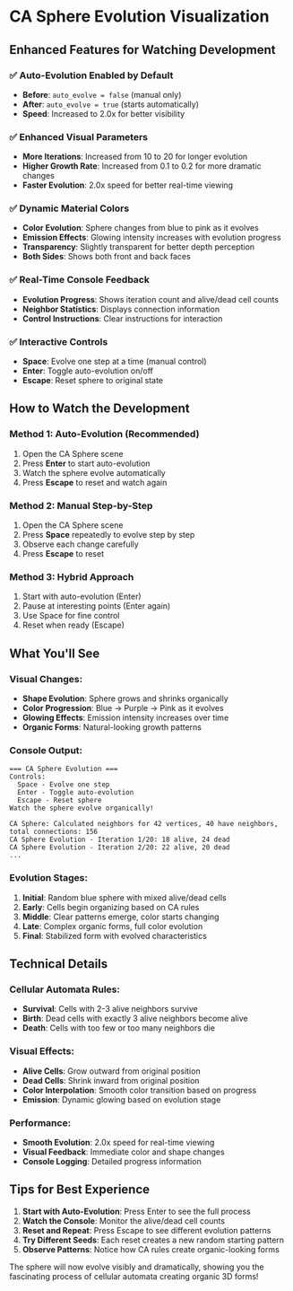 # CA Sphere Evolution Visualization

## Enhanced Features for Watching Development

### ✅ **Auto-Evolution Enabled by Default**
- **Before**: `auto_evolve = false` (manual only)
- **After**: `auto_evolve = true` (starts automatically)
- **Speed**: Increased to 2.0x for better visibility

### ✅ **Enhanced Visual Parameters**
- **More Iterations**: Increased from 10 to 20 for longer evolution
- **Higher Growth Rate**: Increased from 0.1 to 0.2 for more dramatic changes
- **Faster Evolution**: 2.0x speed for better real-time viewing

### ✅ **Dynamic Material Colors**
- **Color Evolution**: Sphere changes from blue to pink as it evolves
- **Emission Effects**: Glowing intensity increases with evolution progress
- **Transparency**: Slightly transparent for better depth perception
- **Both Sides**: Shows both front and back faces

### ✅ **Real-Time Console Feedback**
- **Evolution Progress**: Shows iteration count and alive/dead cell counts
- **Neighbor Statistics**: Displays connection information
- **Control Instructions**: Clear instructions for interaction

### ✅ **Interactive Controls**
- **Space**: Evolve one step at a time (manual control)
- **Enter**: Toggle auto-evolution on/off
- **Escape**: Reset sphere to original state

## How to Watch the Development

### **Method 1: Auto-Evolution (Recommended)**
1. Open the CA Sphere scene
2. Press **Enter** to start auto-evolution
3. Watch the sphere evolve automatically
4. Press **Escape** to reset and watch again

### **Method 2: Manual Step-by-Step**
1. Open the CA Sphere scene
2. Press **Space** repeatedly to evolve step by step
3. Observe each change carefully
4. Press **Escape** to reset

### **Method 3: Hybrid Approach**
1. Start with auto-evolution (Enter)
2. Pause at interesting points (Enter again)
3. Use Space for fine control
4. Reset when ready (Escape)

## What You'll See

### **Visual Changes:**
- **Shape Evolution**: Sphere grows and shrinks organically
- **Color Progression**: Blue → Purple → Pink as it evolves
- **Glowing Effects**: Emission intensity increases over time
- **Organic Forms**: Natural-looking growth patterns

### **Console Output:**
```
=== CA Sphere Evolution ===
Controls:
  Space - Evolve one step
  Enter - Toggle auto-evolution
  Escape - Reset sphere
Watch the sphere evolve organically!

CA Sphere: Calculated neighbors for 42 vertices, 40 have neighbors, total connections: 156
CA Sphere Evolution - Iteration 1/20: 18 alive, 24 dead
CA Sphere Evolution - Iteration 2/20: 22 alive, 20 dead
...
```

### **Evolution Stages:**
1. **Initial**: Random blue sphere with mixed alive/dead cells
2. **Early**: Cells begin organizing based on CA rules
3. **Middle**: Clear patterns emerge, color starts changing
4. **Late**: Complex organic forms, full color evolution
5. **Final**: Stabilized form with evolved characteristics

## Technical Details

### **Cellular Automata Rules:**
- **Survival**: Cells with 2-3 alive neighbors survive
- **Birth**: Dead cells with exactly 3 alive neighbors become alive
- **Death**: Cells with too few or too many neighbors die

### **Visual Effects:**
- **Alive Cells**: Grow outward from original position
- **Dead Cells**: Shrink inward from original position
- **Color Interpolation**: Smooth color transition based on progress
- **Emission**: Dynamic glowing based on evolution stage

### **Performance:**
- **Smooth Evolution**: 2.0x speed for real-time viewing
- **Visual Feedback**: Immediate color and shape changes
- **Console Logging**: Detailed progress information

## Tips for Best Experience

1. **Start with Auto-Evolution**: Press Enter to see the full process
2. **Watch the Console**: Monitor the alive/dead cell counts
3. **Reset and Repeat**: Press Escape to see different evolution patterns
4. **Try Different Seeds**: Each reset creates a new random starting pattern
5. **Observe Patterns**: Notice how CA rules create organic-looking forms

The sphere will now evolve visibly and dramatically, showing you the fascinating process of cellular automata creating organic 3D forms!
